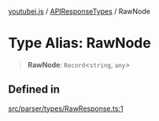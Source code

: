 [youtubei.js](../../../README.md) / [APIResponseTypes](../README.md) / RawNode

# Type Alias: RawNode

> **RawNode**: `Record`\<`string`, `any`\>

## Defined in

[src/parser/types/RawResponse.ts:1](https://github.com/LuanRT/YouTube.js/blob/4ae0cc5c523a2080e68d6c0c1437c78fe318ea30/src/parser/types/RawResponse.ts#L1)
